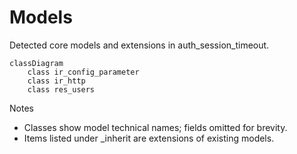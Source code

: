 # Models

Detected core models and extensions in auth_session_timeout.

```mermaid
classDiagram
    class ir_config_parameter
    class ir_http
    class res_users
```

Notes
- Classes show model technical names; fields omitted for brevity.
- Items listed under _inherit are extensions of existing models.
